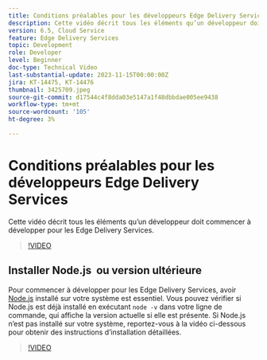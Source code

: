```yaml
---
title: Conditions préalables pour les développeurs Edge Delivery Services
description: Cette vidéo décrit tous les éléments qu’un développeur doit commencer à développer pour les Edge Delivery Services.
version: 6.5, Cloud Service
feature: Edge Delivery Services
topic: Development
role: Developer
level: Beginner
doc-type: Technical Video
last-substantial-update: 2023-11-15T00:00:00Z
jira: KT-14475, KT-14476
thumbnail: 3425709.jpeg
source-git-commit: d17544c4f8dda03e5147a1f48dbbdae005ee9438
workflow-type: tm+mt
source-wordcount: '105'
ht-degree: 3%

---
```



# Conditions préalables pour les développeurs Edge Delivery Services

Cette vidéo décrit tous les éléments qu’un développeur doit commencer à développer pour les Edge Delivery Services.

>[!VIDEO](https://video.tv.adobe.com/v/3425709/?learn=on)

## Installer Node.js  ou version ultérieure

Pour commencer à développer pour les Edge Delivery Services, avoir [Node.js](https://nodejs.org) installé sur votre système est essentiel. Vous pouvez vérifier si Node.js est déjà installé en exécutant `node -v` dans votre ligne de commande, qui affiche la version actuelle si elle est présente. Si Node.js n’est pas installé sur votre système, reportez-vous à la vidéo ci-dessous pour obtenir des instructions d’installation détaillées.

>[!VIDEO](https://video.tv.adobe.com/v/3425710/?learn=on)
